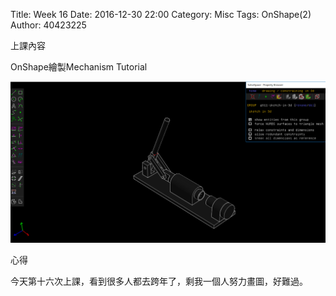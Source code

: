 Title: Week 16
Date: 2016-12-30 22:00
Category: Misc
Tags: OnShape(2)
Author: 40423225

上課內容

<!-- PELICAN_END_SUMMARY -->


<p>OnShape繪製Mechanism Tutorial<p>

<img src="../data/image/W16-1.png" width="800" />



























<p>心得<p>

今天第十六次上課，看到很多人都去跨年了，剩我一個人努力畫圖，好難過。





